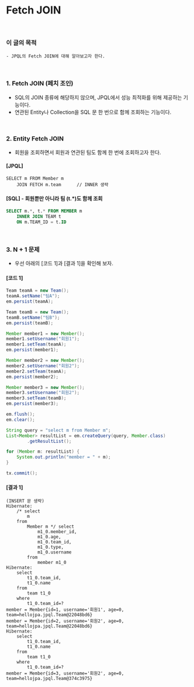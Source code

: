 # Fetch JOIN
<br/>

### 이 글의 목적
    - JPQL의 Fetch JOIN에 대해 알아보고자 한다.
<br/>

### 1. Fetch JOIN (페치 조인)
- SQL의 JOIN 종류에 해당하지 않으며, JPQL에서 성능 최적화를 위해 제공하는 기능이다.
- 연관된 Entity나 Collection을 SQL 문 한 번으로 함께 조회하는 기능이다.
<br/>

### 2. Entity Fetch JOIN
- 회원을 조회하면서 회원과 연관된 팀도 함께 한 번에 조회하고자 한다.
#### [JPQL]
```plaintext
SELECT m FROM Member m
    JOIN FETCH m.team      // INNER 생략
```
#### [SQL] - 회원뿐만 아니라 팀 (t.*)도 함께 조회
```sql
SELECT m.*, t.* FROM MEMBER m
    INNER JOIN TEAM t
    ON m.TEAM_ID = t.ID
```
<br/>

### 3. N + 1 문제
- 우선 아래의 [코드 1]과 [결과 1]을 확인해 보자.
#### [코드 1]
```java
Team teamA = new Team();
teamA.setName("팀A");
em.persist(teamA);

Team teamB = new Team();
teamB.setName("팀B");
em.persist(teamB);

Member member1 = new Member();
member1.setUsername("회원1");
member1.setTeam(teamA);
em.persist(member1);

Member member2 = new Member();
member2.setUsername("회원2");
member2.setTeam(teamA);
em.persist(member2);

Member member3 = new Member();
member3.setUsername("회원2");
member3.setTeam(teamB);
em.persist(member3);

em.flush();
em.clear();

String query = "select m from Member m";
List<Member> resultList = em.createQuery(query, Member.class)
        .getResultList();

for (Member m: resultList) {
    System.out.println("member = " + m);
}

tx.commit();
```
#### [결과 1]
```plaintext
(INSERT 문 생략)
Hibernate: 
    /* select
        m 
    from
        Member m */ select
            m1_0.member_id,
            m1_0.age,
            m1_0.team_id,
            m1_0.type,
            m1_0.username 
        from
            member m1_0
Hibernate: 
    select
        t1_0.team_id,
        t1_0.name 
    from
        team t1_0 
    where
        t1_0.team_id=?
member = Member{id=1, username='회원1', age=0, team=hellojpa.jpql.Team@22048bd6}
member = Member{id=2, username='회원2', age=0, team=hellojpa.jpql.Team@22048bd6}
Hibernate: 
    select
        t1_0.team_id,
        t1_0.name 
    from
        team t1_0 
    where
        t1_0.team_id=?
member = Member{id=3, username='회원2', age=0, team=hellojpa.jpql.Team@374c3975}
```
